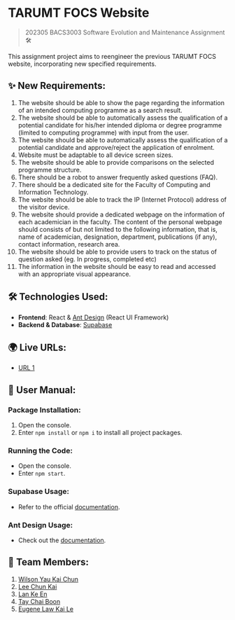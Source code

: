 # TARUMT FOCS Website
> 202305 BACS3003 Software Evolution and Maintenance Assignment 🛠️

This assignment project aims to reengineer the previous TARUMT FOCS website, incorporating new specified requirements.

## ✨ New Requirements:

1. The website should be able to show the page regarding the information of an intended computing programme as a search result.
2. The website should be able to automatically assess the qualification of a potential candidate for his/her intended diploma or degree programme (limited to computing programme) with input from the user.
3. The website should be able to automatically assess the qualification of a potential candidate and approve/reject the application of enrolment.
4. Website must be adaptable to all device screen sizes.
5. The website should be able to provide comparisons on the selected programme structure.
6. There should be a robot to answer frequently asked questions (FAQ).
7. There should be a dedicated site for the Faculty of Computing and Information Technology.
8. The website should be able to track the IP (Internet Protocol) address of the visitor device.
9. The website should provide a dedicated webpage on the information of each academician in the faculty. The content of the personal webpage should consists of but not limited to the following information, that is, name of academician, designation, department, publications (if any), contact information, research area.
10. The website should be able to provide users to track on the status of question asked (eg. In progress, completed etc)
11. The information in the website should be easy to read and accessed with an appropriate visual appearance.

## 🛠️ Technologies Used:

- **Frontend**: React & [Ant Design](https://ant.design/) (React UI Framework)
- **Backend & Database**: [Supabase](https://supabase.io/)

## 🌍 Live URLs:

- [URL 1](https://sem-p79m-wilsonyau02.vercel.app/)

## 📖 User Manual:

### Package Installation:

1. Open the console.
2. Enter `npm install` or `npm i` to install all project packages.

### Running the Code:

- Open the console.
- Enter `npm start`.

### Supabase Usage:

- Refer to the official [documentation](https://supabase.com/docs/reference/javascript/select).

### Ant Design Usage:

- Check out the [documentation](https://ant.design/components/overview/).

## 🚀 Team Members:

1. [Wilson Yau Kai Chun](https://github.com/wilsonyau02)
2. [Lee Chun Kai](https://github.com/BananaKing123)
3. [Lan Ke En](https://github.com/error323dino)
4. [Tay Chai Boon](https://github.com/Caiwen612)
5. [Eugene Law Kai Le](https://github.com/EugeneLKL)
